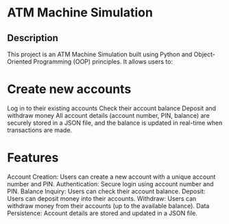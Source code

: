 # ATM Machine Simulation
## Description
 This project is an ATM Machine Simulation built using Python and Object-Oriented Programming (OOP) principles. It allows users to:

# Create new accounts
 Log in to their existing accounts
 Check their account balance
 Deposit and withdraw money
 All account details (account number, PIN, balance) are securely stored in a JSON file, and the balance is updated in real-time when transactions are made.

# Features
 Account Creation: Users can create a new account with a unique account number and PIN.
 Authentication: Secure login using account number and PIN.
 Balance Inquiry: Users can check their account balance.
 Deposit: Users can deposit money into their accounts.
 Withdraw: Users can withdraw money from their accounts (up to the available balance).
 Data Persistence: Account details are stored and updated in a JSON file.
